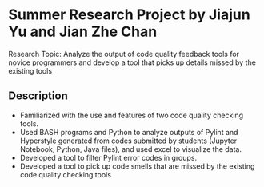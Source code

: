 # Summer Research Project by Jiajun Yu and Jian Zhe Chan #
Research Topic: Analyze the output of code quality feedback tools for novice programmers and develop a tool that picks up details missed by the existing tools 

## Description ##
- Familiarized with the use and features of two code quality checking tools.
- Used BASH programs and Python to analyze outputs of Pylint and Hyperstyle generated from codes submitted by students (Jupyter Notebook, Python, Java files), and used excel to visualize the data. 
- Developed a tool to filter Pylint error codes in groups.
- Developed a tool to pick up code smells that are missed by the existing code quality checking tools